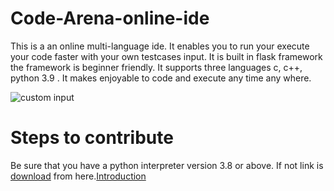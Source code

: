 # Code-Arena-online-ide
This is a an online multi-language ide. It enables you to run your execute your code faster with your own testcases input. It is built in flask framework the framework is beginner friendly. It supports three languages c, c++, python 3.9 . It makes enjoyable to code and execute any time any where. 

![custom input](https://user-images.githubusercontent.com/75746412/136219626-7269c105-d1eb-46f2-8eb3-10330bbf4359.png)

# Steps to contribute
Be sure that you have a python interpreter version 3.8 or above. If not link is [download](https://www.python.org/downloads/) from here.<a href="doc:introduction" target="_blank">Introduction</a>
